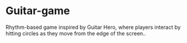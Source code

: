 # Guitar-game
Rhythm-based game inspired by Guitar Hero, where players interact by hitting circles as they move from the edge of the screen..
